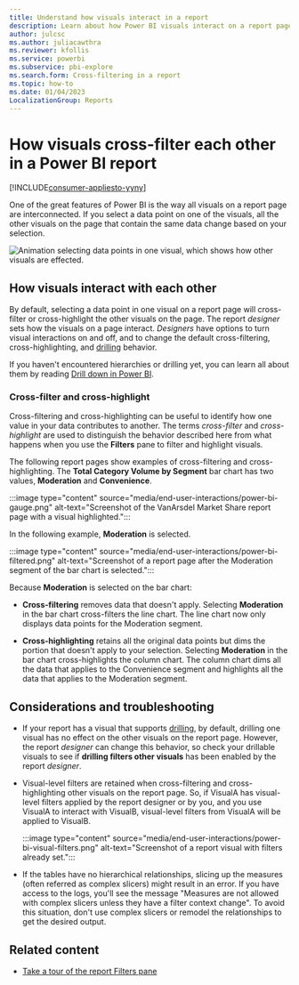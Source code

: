 ```yaml
---
title: Understand how visuals interact in a report
description: Learn about how Power BI visuals interact on a report page by cross-filtering and cross-highlighting data. 
author: julcsc
ms.author: juliacawthra
ms.reviewer: kfollis
ms.service: powerbi
ms.subservice: pbi-explore
ms.search.form: Cross-filtering in a report
ms.topic: how-to
ms.date: 01/04/2023
LocalizationGroup: Reports
---
```


# How visuals cross-filter each other in a Power BI report

[!INCLUDE[consumer-appliesto-yyny](../includes/consumer-appliesto-yyny.md)]

One of the great features of Power BI is the way all visuals on a report page are interconnected. If you select a data point on one of the visuals, all the other visuals on the page that contain the same data change based on your selection.

![Animation selecting data points in one visual, which shows how other visuals are effected.](media/end-user-interactions/interactions.gif)

## How visuals interact with each other

By default, selecting a data point in one visual on a report page will cross-filter or cross-highlight the other visuals on the page. The report *designer* sets how the visuals on a page interact. *Designers* have options to turn visual interactions on and off, and to change the default cross-filtering, cross-highlighting, and [drilling](end-user-drill.md) behavior.

If you haven't encountered hierarchies or drilling yet, you can learn all about them by reading [Drill down in Power BI](end-user-drill.md).

### Cross-filter and cross-highlight

Cross-filtering and cross-highlighting can be useful to identify how one value in your data contributes to another. The terms *cross-filter* and *cross-highlight* are used to distinguish the behavior described here from what happens when you use the **Filters** pane to filter and highlight visuals.  

The following report pages show examples of cross-filtering and cross-highlighting. The **Total Category Volume by Segment** bar chart has two values, **Moderation** and **Convenience**.

:::image type="content" source="media/end-user-interactions/power-bi-gauge.png" alt-text="Screenshot of the VanArsdel Market Share report page with a visual highlighted.":::

In the following example, **Moderation** is selected.

:::image type="content" source="media/end-user-interactions/power-bi-filtered.png" alt-text="Screenshot of a report page after the Moderation segment of the bar chart is selected.":::

Because **Moderation** is selected on the bar chart:

- **Cross-filtering** removes data that doesn't apply. Selecting **Moderation** in the bar chart cross-filters the line chart. The line chart now only displays data points for the Moderation segment.

- **Cross-highlighting** retains all the original data points but dims the portion that doesn't apply to your selection. Selecting **Moderation** in the bar chart cross-highlights the column chart. The column chart dims all the data that applies to the Convenience segment and highlights all the data that applies to the Moderation segment.

## Considerations and troubleshooting

- If your report has a visual that supports [drilling](end-user-drill.md), by default, drilling one visual has no effect on the other visuals on the report page. However, the report *designer* can change this behavior, so check your drillable visuals to see if **drilling filters other visuals** has been enabled by the report *designer*.

- Visual-level filters are retained when cross-filtering and cross-highlighting other visuals on the report page. So, if VisualA has visual-level filters applied by the report designer or by you, and you use VisualA to interact with VisualB, visual-level filters from VisualA will be applied to VisualB.

    :::image type="content" source="media/end-user-interactions/power-bi-visual-filters.png" alt-text="Screenshot of a report visual with filters already set.":::

- If the tables have no hierarchical relationships, slicing up the measures (often referred as complex slicers) might result in an error. If you have access to the logs, you'll see the message "Measures are not allowed with complex slicers unless they have a filter context change". To avoid this situation, don't use complex slicers or remodel the relationships to get the desired output.

## Related content

- [Take a tour of the report Filters pane](end-user-report-filter.md)
